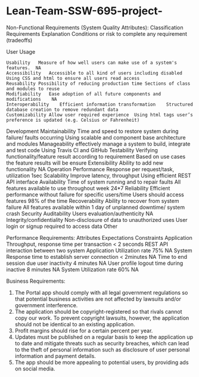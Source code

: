 # Lean-Team-SSW-695-project-


Non-Functional Requirements (System Quality Attributes):
Classification	Requirements	Explanation	Conditions or risk to complete any requirement (tradeoffs)






User Usage


	Usability	Measure of how well users can make use of a system's features.	NA
	Accessibility	Accessible to all kind of users including disabled	Using CSS and html to ensure all users read access 
	Reusability	Possibility of reducing production time	Sections of class and modules to reuse 
	Modifiability	Ease adoption of all future components and modifications 	NA
	Interoperability	Efficient information transformation	Structured database creation to remove redundant data
	Customizability	Allow user required experience	Using html tags user’s preference is updated (e.g. Celsius or Fahrenheit)
Development	Maintainability	Time and speed to restore system during failure/ faults occurring 	Using scalable and component base architecture and modules
	Manageability	effectively manage a system to build, integrate and test code	Using Travis CI and GitHub
	Testability	Verifying functionality/feature result according to requirement	Based on use cases the feature results will be ensure
	Extensibility	Ability to add new functionality	NA
Operation	Performance 	Response per request/task, utilization	1sec
	Scalability	Improve latency, throughput 	Using efficient REST API interface
	Availability	Time of system running and to repair faults	All features available to use throughout week 24*7 
	Reliability	Efficient performance without failure for specific users/time	Users should access features 98% of the time
	Recoverability	Ability to recover from system failure	All features available within 1 day of unplanned downtime/ system crash
Security	Auditability	Users evaluation/authenticity	NA
	Integrity/confidentiality	Non-disclosure of data to unauthorized uses	User login or signup required to access data
Other			

Performance Requirements:
Attributes	Expectations	Constraints
Application Throughput, response time per transaction	< 2 seconds	REST API interaction between two system
Application Utilization rate 	75%	NA
System Response time to establish server connection	< 2minutes	NA
Time to end session due user inactivity	4 minutes	NA
User profile logout time during inactive	8 minutes	NA
System Utilization rate	60%	NA
		


Business Requirements:
 
1.	The Portal app should comply with all legal government regulations so that potential business activities are not affected by lawsuits and/or government interference.
2.	The application should be copyright-registered so that rivals cannot copy our work. To prevent copyright lawsuits, however, the application should not be identical to an existing application.
3.	Profit margins should rise for a certain percent per year.
4.	Updates must be published on a regular basis to keep the application up to date and mitigate threats such as security breaches, which can lead to the theft of personal information such as disclosure of user personal information and payment details.
5.	The app should be more appealing to potential users, by providing ads on social media.

